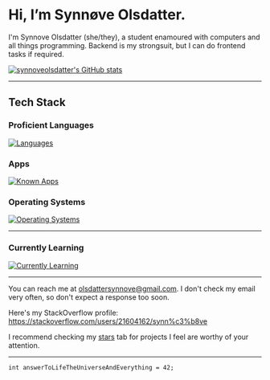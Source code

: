 # Hi, I’m Synnøve Olsdatter.
I'm Synnove Olsdatter (she/they), a student enamoured with computers and all things programming. Backend is my strongsuit, but I can do frontend tasks if required.

[![synnoveolsdatter's GitHub stats](https://github-readme-stats.vercel.app/api?username=synnoveolsdatter&show_icons=true&theme=gruvbox)](https://github.com/anuraghazra/github-readme-stats)

----------------------------------------------------------------------------------------------------------------

## Tech Stack

### Proficient Languages
[![Languages](https://skillicons.dev/icons?i=html,js,css,py,bash,cs,java,go,c,asm)](https://skillicons.dev)

### Apps
[![Known Apps](https://skillicons.dev/icons?i=sublime,clion,vim)](https://skillicons.dev)

### Operating Systems
[![Operating Systems](https://skillicons.dev/icons?i=linux,debian,apple)](https://skillicons.dev)

----------------------------------------------------------------------------------------------------------------

### Currently Learning
[![Currently Learning](https://skillicons.dev/icons?i=haxe,rust,zig)](https://skillicons.dev)

----------------------------------------------------------------------------------------------------------------

<!--To be honest, a lot of these projects are just here because I wanna see what colour github gives to the different languages I use.-->
You can reach me at olsdattersynnove@gmail.com.
I don't check my email very often, so don't expect a response too soon.

Here's my StackOverflow profile: https://stackoverflow.com/users/21604162/synn%c3%b8ve

I recommend checking my <a href="https://github.com/synnoveolsdatter?tab=stars">stars</a> tab for projects I feel are worthy of your attention.

----------------------------------------------------------------------------------------------------------------
```
int answerToLifeTheUniverseAndEverything = 42;
```

<!---
synnoveolsdatter/synnoveolsdatter is a ✨ special ✨ repository because its `README.md` (this file) appears on your GitHub profile.
You can click the Preview link to take a look at your changes.
--->
